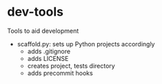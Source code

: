 dev-tools
=========

Tools to aid development

 * scaffold.py: sets up Python projects accordingly
   - adds .gitignore
   - adds LICENSE
   - creates project, tests directory
   - adds precommit hooks

